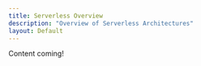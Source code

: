 ```yaml
---
title: Serverless Overview
description: "Overview of Serverless Architectures"
layout: Default
---
```


Content coming!
